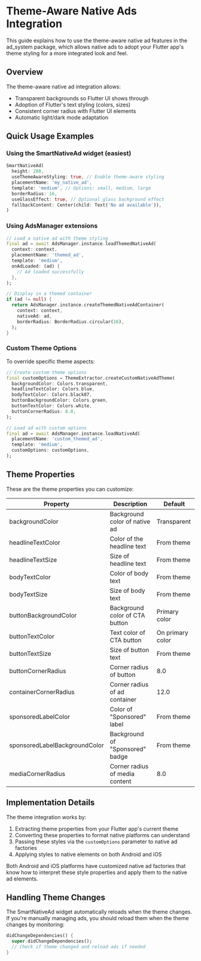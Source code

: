 # Theme-Aware Native Ads Integration

This guide explains how to use the theme-aware native ad features in the ad_system package, which allows native ads to adopt your Flutter app's theme styling for a more integrated look and feel.

## Overview

The theme-aware native ad integration allows:
- Transparent backgrounds so Flutter UI shows through
- Adoption of Flutter's text styling (colors, sizes)
- Consistent corner radius with Flutter UI elements
- Automatic light/dark mode adaptation

## Quick Usage Examples

### Using the SmartNativeAd widget (easiest)

```dart
SmartNativeAd(
  height: 280,
  useThemeAwareStyling: true, // Enable theme-aware styling
  placementName: 'my_native_ad',
  template: 'medium', // Options: small, medium, large
  borderRadius: 16,
  useGlassEffect: true, // Optional glass background effect
  fallbackContent: Center(child: Text('No ad available')),
)
```

### Using AdsManager extensions

```dart
// Load a native ad with theme styling
final ad = await AdsManager.instance.loadThemedNativeAd(
  context: context,
  placementName: 'themed_ad',
  template: 'medium',
  onAdLoaded: (ad) {
    // Ad loaded successfully
  },
);

// Display in a themed container
if (ad != null) {
  return AdsManager.instance.createThemedNativeAdContainer(
    context: context,
    nativeAd: ad,
    borderRadius: BorderRadius.circular(16),
  );
}
```

### Custom Theme Options

To override specific theme aspects:

```dart
// Create custom theme options
final customOptions = ThemeExtractor.createCustomNativeAdTheme(
  backgroundColor: Colors.transparent,
  headlineTextColor: Colors.blue,
  bodyTextColor: Colors.black87,
  buttonBackgroundColor: Colors.green,
  buttonTextColor: Colors.white,
  buttonCornerRadius: 8.0,
);

// Load ad with custom options
final ad = await AdsManager.instance.loadNativeAd(
  placementName: 'custom_themed_ad',
  template: 'medium',
  customOptions: customOptions,
);
```

## Theme Properties

These are the theme properties you can customize:

| Property | Description | Default |
|----------|-------------|---------|
| backgroundColor | Background color of native ad | Transparent |
| headlineTextColor | Color of the headline text | From theme |
| headlineTextSize | Size of headline text | From theme |
| bodyTextColor | Color of body text | From theme |
| bodyTextSize | Size of body text | From theme |
| buttonBackgroundColor | Background color of CTA button | Primary color |
| buttonTextColor | Text color of CTA button | On primary color |
| buttonTextSize | Size of button text | From theme |
| buttonCornerRadius | Corner radius of button | 8.0 |
| containerCornerRadius | Corner radius of ad container | 12.0 |
| sponsoredLabelColor | Color of "Sponsored" label | From theme |
| sponsoredLabelBackgroundColor | Background of "Sponsored" badge | From theme |
| mediaCornerRadius | Corner radius of media content | 8.0 |

## Implementation Details

The theme integration works by:

1. Extracting theme properties from your Flutter app's current theme
2. Converting these properties to format native platforms can understand
3. Passing these styles via the `customOptions` parameter to native ad factories
4. Applying styles to native elements on both Android and iOS

Both Android and iOS platforms have customized native ad factories that know how to interpret
these style properties and apply them to the native ad elements.

## Handling Theme Changes

The SmartNativeAd widget automatically reloads when the theme changes. If you're manually managing 
ads, you should reload them when the theme changes by monitoring:

```dart
didChangeDependencies() {
  super.didChangeDependencies();
  // Check if theme changed and reload ads if needed
}
```
